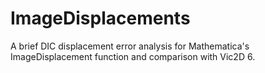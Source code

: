 # ImageDisplacements
A brief DIC displacement error analysis for Mathematica's ImageDisplacement function and comparison with Vic2D 6.
